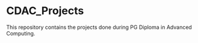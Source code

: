 # CDAC_Projects
This repository contains the projects done during PG Diploma in Advanced Computing.
